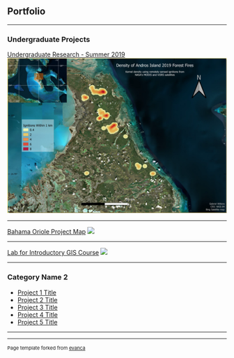 ## Portfolio

---

### Undergraduate Projects

[Undergraduate Research - Summer 2019](GNWilkins.github.io/projects/project1.md)
<img src="images/GWilkins_BAHO_poster_thumbnail.PNG?raw=true"/>

---
[Bahama Oriole Project Map](pdf/G_Wilkins_BAHO_worksite_map.pdf)
<image src="images/BAHO_worksite_map.PNG?raw=true"/>

---
[Lab for Introductory GIS Course](pdf/Wilkins_Lab_12.pdf)
<image src="images/GWilkins_GES386_lab12_thumbnail.PNG?raw=true"/>

---
### Category Name 2

- [Project 1 Title](http://example.com/)
- [Project 2 Title](http://example.com/)
- [Project 3 Title](http://example.com/)
- [Project 4 Title](http://example.com/)
- [Project 5 Title](http://example.com/)

---




---
<p style="font-size:11px">Page template forked from <a href="https://github.com/evanca/quick-portfolio">evanca</a></p>
<!-- Remove above link if you don't want to attibute -->
